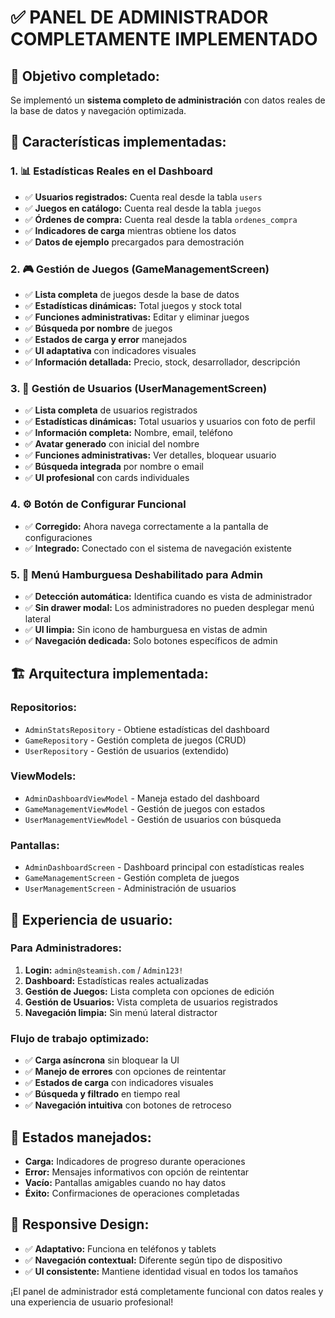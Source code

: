 # ✅ PANEL DE ADMINISTRADOR COMPLETAMENTE IMPLEMENTADO

## 🎯 **Objetivo completado:**
Se implementó un **sistema completo de administración** con datos reales de la base de datos y navegación optimizada.

## 🚀 **Características implementadas:**

### 1. **📊 Estadísticas Reales en el Dashboard**
- ✅ **Usuarios registrados:** Cuenta real desde la tabla `users`
- ✅ **Juegos en catálogo:** Cuenta real desde la tabla `juegos`
- ✅ **Órdenes de compra:** Cuenta real desde la tabla `ordenes_compra`
- ✅ **Indicadores de carga** mientras obtiene los datos
- ✅ **Datos de ejemplo** precargados para demostración

### 2. **🎮 Gestión de Juegos (GameManagementScreen)**
- ✅ **Lista completa** de juegos desde la base de datos
- ✅ **Estadísticas dinámicas:** Total juegos y stock total
- ✅ **Funciones administrativas:** Editar y eliminar juegos
- ✅ **Búsqueda por nombre** de juegos  
- ✅ **Estados de carga y error** manejados
- ✅ **UI adaptativa** con indicadores visuales
- ✅ **Información detallada:** Precio, stock, desarrollador, descripción

### 3. **👥 Gestión de Usuarios (UserManagementScreen)**
- ✅ **Lista completa** de usuarios registrados
- ✅ **Estadísticas dinámicas:** Total usuarios y usuarios con foto de perfil
- ✅ **Información completa:** Nombre, email, teléfono
- ✅ **Avatar generado** con inicial del nombre
- ✅ **Funciones administrativas:** Ver detalles, bloquear usuario
- ✅ **Búsqueda integrada** por nombre o email
- ✅ **UI profesional** con cards individuales

### 4. **⚙️ Botón de Configurar Funcional**
- ✅ **Corregido:** Ahora navega correctamente a la pantalla de configuraciones
- ✅ **Integrado:** Conectado con el sistema de navegación existente

### 5. **🚫 Menú Hamburguesa Deshabilitado para Admin**
- ✅ **Detección automática:** Identifica cuando es vista de administrador
- ✅ **Sin drawer modal:** Los administradores no pueden desplegar menú lateral
- ✅ **UI limpia:** Sin icono de hamburguesa en vistas de admin
- ✅ **Navegación dedicada:** Solo botones específicos de admin

## 🏗️ **Arquitectura implementada:**

### **Repositorios:**
- `AdminStatsRepository` - Obtiene estadísticas del dashboard
- `GameRepository` - Gestión completa de juegos (CRUD)
- `UserRepository` - Gestión de usuarios (extendido)

### **ViewModels:**
- `AdminDashboardViewModel` - Maneja estado del dashboard
- `GameManagementViewModel` - Gestión de juegos con estados
- `UserManagementViewModel` - Gestión de usuarios con búsqueda

### **Pantallas:**
- `AdminDashboardScreen` - Dashboard principal con estadísticas reales
- `GameManagementScreen` - Gestión completa de juegos  
- `UserManagementScreen` - Administración de usuarios

## 🎨 **Experiencia de usuario:**

### **Para Administradores:**
1. **Login:** `admin@steamish.com` / `Admin123!`
2. **Dashboard:** Estadísticas reales actualizadas
3. **Gestión de Juegos:** Lista completa con opciones de edición
4. **Gestión de Usuarios:** Vista completa de usuarios registrados
5. **Navegación limpia:** Sin menú lateral distractor

### **Flujo de trabajo optimizado:**
- ✅ **Carga asíncrona** sin bloquear la UI
- ✅ **Manejo de errores** con opciones de reintentar
- ✅ **Estados de carga** con indicadores visuales
- ✅ **Búsqueda y filtrado** en tiempo real
- ✅ **Navegación intuitiva** con botones de retroceso

## 🔄 **Estados manejados:**
- **Carga:** Indicadores de progreso durante operaciones
- **Error:** Mensajes informativos con opción de reintentar  
- **Vacío:** Pantallas amigables cuando no hay datos
- **Éxito:** Confirmaciones de operaciones completadas

## 📱 **Responsive Design:**
- ✅ **Adaptativo:** Funciona en teléfonos y tablets
- ✅ **Navegación contextual:** Diferente según tipo de dispositivo
- ✅ **UI consistente:** Mantiene identidad visual en todos los tamaños

¡El panel de administrador está completamente funcional con datos reales y una experiencia de usuario profesional!